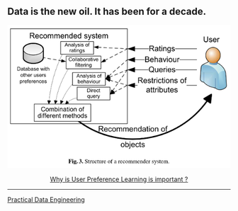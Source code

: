 ## Data is the new oil. It has been for a decade.


<p align="center">
  <img src="img/Recommendersystems.png">
</p>

<div align="center">
  <a href="https://github.com/kantarcise/notebook/blob/master/Data%20Mining/Various_aspects_of_user_preference_learning_and_re.pdf">Why is User Preference Learning is important ?</a>
</div>

---


[Practical Data Engineering](https://hpi.de/fileadmin/user_upload/fachgebiete/rabl/Lectures/PDE_Poster/PDE_Angelika_Wieck.pdf)
